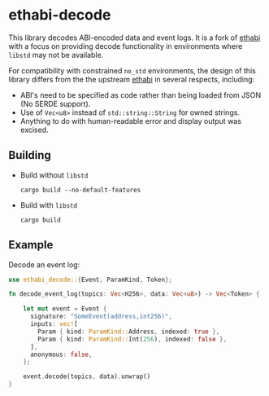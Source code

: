 # ethabi-decode

This library decodes ABI-encoded data and event logs. It is a fork of [ethabi](https://github.com/openethereum/ethabi) with a focus on providing decode functionality in environments where `libstd` may not be available.

For compatibility with constrained `no_std` environments, the design of this library differs from the the upstream [ethabi](https://github.com/openethereum/ethabi) in several respects, including:
* ABI's need to be specified as code rather than being loaded from JSON (No SERDE support).
* Use of `Vec<u8>` instead of `std::string::String` for owned strings.
* Anything to do with human-readable error and display output was excised.


## Building

- Build without `libstd`

  ```
  cargo build --no-default-features
  ```

- Build with `libstd`

  ```
  cargo build
  ```

## Example

Decode an event log:
```rust
use ethabi_decode::{Event, ParamKind, Token};

fn decode_event_log(topics: Vec<H256>, data: Vec<u8>) -> Vec<Token> {

    let mut event = Event {
      signature: "SomeEvent(address,int256)",
      inputs: vec![
        Param { kind: ParamKind::Address, indexed: true },
        Param { kind: ParamKind::Int(256), indexed: false },
      ],
      anonymous: false,
    };

    event.decode(topics, data).unwrap()
}
```